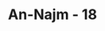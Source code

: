 ---
title: "An-Najm - 18"
no: 18
arabic_no: ١٨
ayah: لَقَدْ رَاٰى مِنْ اٰيٰتِ رَبِّهِ الْكُبْرٰى
translation: "Sungguh, dia telah melihat sebagian tanda-tanda (kebesaran) Tuhannya yang paling besar.          "
tafsir: "Ayat ini menerangkan bahwa dengan melihat Sidratul Muntaha, berarti Muhammad saw telah melihat sebagian tandatanda kebesaran Allah yang merupakan keajaiban dari kekuasaanNya. Diriwayatkan oleh al-Bukhari dan lain-lain bahwa saat itu Muhammad saw melihat suatu lambaian hijau dari surga yang memenuhi ufuk (arah pandangan). Maka hendaklah kita tidak membatasi apa yang telah dilihat oleh Muhammad saw dengan mata kepalanya, setelah diterangkan secara samar-samar dalam Al-Qur'an tentang hal itu. Yang jelas ialah bahwa Nabi telah melihat tanda-tanda kebesaran Allah swt yang tidak terbatas."
---